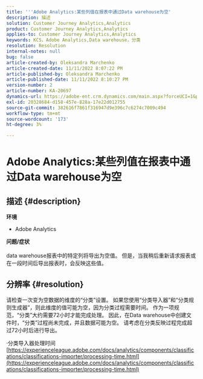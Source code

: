 ```yaml
---
title: '''Adobe Analytics:某些列值在报表中通过Data warehouse为空'
description: 描述
solution: Customer Journey Analytics,Analytics
product: Customer Journey Analytics,Analytics
applies-to: Customer Journey Analytics,Analytics
keywords: KCS，Adobe Analytics,Data warehouse，分类
resolution: Resolution
internal-notes: null
bug: false
article-created-by: Oleksandra Marchenko
article-created-date: 11/11/2022 8:07:22 PM
article-published-by: Oleksandra Marchenko
article-published-date: 11/11/2022 8:10:27 PM
version-number: 2
article-number: KA-20697
dynamics-url: https://adobe-ent.crm.dynamics.com/main.aspx?forceUCI=1&pagetype=entityrecord&etn=knowledgearticle&id=5c36da70-fc61-ed11-9561-6045bd006b25
exl-id: 20328684-d158-457e-828a-17e22d012755
source-git-commit: 382616f7861f316947d9e396c7c6274c7009c494
workflow-type: tm+mt
source-wordcount: '173'
ht-degree: 3%

---
```


# Adobe Analytics:某些列值在报表中通过Data warehouse为空

## 描述 {#description}

<b>环境</b>
- Adobe Analytics

<b>问题/症状</b><br> <br>data warehouse报表中的特定列将导出为空值。 但是，当我稍后重新请求报表或在一段时间后导出报表时，会反映这些值。

## 分辨率 {#resolution}


请检查一次变为空数据的维度的“分类”设置。 如果您使用“分类导入器”和“分类规则生成器”，则此维度的值可能为空，因为分类过程需要时间。 作为一项规范，“分类”大约需要72小时才能完成处理。 因此，在Data warehouse中创建文件时，“分类”过程尚未完成，并且数据可能为空。 请考虑在分类反映过程完成超过72小时后进行导出。

·分类导入器处理时间
[https://experienceleague.adobe.com/docs/analytics/components/classifications/classifications-importer/processing-time.html](https://experienceleague.adobe.com/docs/analytics/components/classifications/classifications-importer/processing-time.html)

